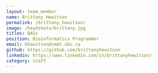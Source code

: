 ```yaml
---
layout: team_member
name: Brittany Hewitson
permalink: /brittany_hewitson/
image: /headshots/brittany.jpg
titles: BASc
position: Bioinformatics Programmer
email: bhewitson@cmmt.ubc.ca
github: https://github.com/brittanyhewitson
linkedin: https://www.linkedin.com/in/brittanyhewitson/
category: staff
---
```

